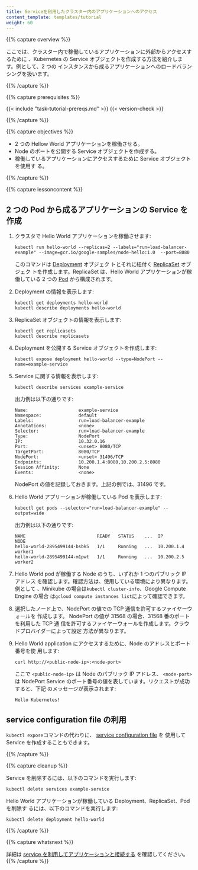 ```yaml
---
title: Serviceを利用したクラスター内のアプリケーションへのアクセス
content_template: templates/tutorial
weight: 60
---
```


{{% capture overview %}}

ここでは、クラスター内で稼働しているアプリケーションに外部からアクセスするために
、Kubernetes の Service オブジェクトを作成する方法を紹介します。例として、2 つの
インスタンスから成るアプリケーションへのロードバランシングを扱います。

{{% /capture %}}

{{% capture prerequisites %}}

{{< include "task-tutorial-prereqs.md" >}} {{< version-check >}}

{{% /capture %}}

{{% capture objectives %}}

- 2 つの Hellow World アプリケーションを稼働させる。
- Node のポートを公開する Service オブジェクトを作成する。
- 稼働しているアプリケーションにアクセスするために Service オブジェクトを使用す
  る。

{{% /capture %}}

{{% capture lessoncontent %}}

## 2 つの Pod から成るアプリケーションの Service を作成

1. クラスタで Hello World アプリケーションを稼働させます:

   ```shell
   kubectl run hello-world --replicas=2 --labels="run=load-balancer-example" --image=gcr.io/google-samples/node-hello:1.0  --port=8080
   ```

   このコマンドは
   [Deployment](/ja/docs/concepts/workloads/controllers/deployment/) オブジェク
   トとそれに紐付く
   [ReplicaSet](/ja/docs/concepts/workloads/controllers/replicaset/) オブジェク
   トを作成します。ReplicaSet は、Hello World アプリケーションが稼働している 2
   つの [Pod](/ja/docs/concepts/workloads/pods/pod/) から構成されます。

1. Deployment の情報を表示します:

   ```shell
   kubectl get deployments hello-world
   kubectl describe deployments hello-world
   ```

1. ReplicaSet オブジェクトの情報を表示します:

   ```shell
   kubectl get replicasets
   kubectl describe replicasets
   ```

1. Deployment を公開する Service オブジェクトを作成します:

   ```shell
   kubectl expose deployment hello-world --type=NodePort --name=example-service
   ```

1. Service に関する情報を表示します:

   ```shell
   kubectl describe services example-service
   ```

   出力例は以下の通りです:

   ```shell
   Name:                   example-service
   Namespace:              default
   Labels:                 run=load-balancer-example
   Annotations:            <none>
   Selector:               run=load-balancer-example
   Type:                   NodePort
   IP:                     10.32.0.16
   Port:                   <unset> 8080/TCP
   TargetPort:             8080/TCP
   NodePort:               <unset> 31496/TCP
   Endpoints:              10.200.1.4:8080,10.200.2.5:8080
   Session Affinity:       None
   Events:                 <none>
   ```

   NodePort の値を記録しておきます。上記の例では、31496 です。

1. Hello World アプリーションが稼働している Pod を表示します:
   ```shell
   kubectl get pods --selector="run=load-balancer-example" --output=wide
   ```
   出力例は以下の通りです:
   ```shell
   NAME                           READY   STATUS    ...  IP           NODE
   hello-world-2895499144-bsbk5   1/1     Running   ...  10.200.1.4   worker1
   hello-world-2895499144-m1pwt   1/1     Running   ...  10.200.2.5   worker2
   ```
1. Hello World pod が稼働する Node のうち、いずれか 1 つのパブリック IP アドレス
   を確認します。確認方法は、使用している環境により異なります。例として
   、Minikube の場合は`kubectl cluster-info`、Google Compute Engine の場合
   は`gcloud compute instances list`によって確認できます。

1. 選択したノード上で、NodePort の値での TCP 通信を許可するファイヤーウォールを
   作成します。 NodePort の値が 31568 の場合、31568 番のポートを利用した TCP 通
   信を許可するファイヤーウォールを作成します。クラウドプロバイダーによって設定
   方法が異なります。

1. Hello World application にアクセスするために、Node のアドレスとポート番号を使
   用します:
   ```shell
   curl http://<public-node-ip>:<node-port>
   ```
   ここで `<public-node-ip>` は Node のパブリック IP アドレス、 `<node-port>` は
   NodePort Service のポート番号の値を表しています。リクエストが成功すると、下記
   のメッセージが表示されます:
   ```shell
   Hello Kubernetes!
   ```

## service configuration file の利用

`kubectl expose`コマンドの代わりに、
[service configuration file](/ja/docs/concepts/services-networking/service/) を
使用して Service を作成することもできます。

{{% /capture %}}

{{% capture cleanup %}}

Service を削除するには、以下のコマンドを実行します:

    kubectl delete services example-service

Hello World アプリケーションが稼働している Deployment、ReplicaSet、Pod を削除す
るには、以下のコマンドを実行します:

    kubectl delete deployment hello-world

{{% /capture %}}

{{% capture whatsnext %}}

詳細は
[service を利用してアプリケーションと接続する](/docs/concepts/services-networking/connect-applications-service/)
を確認してください。 {{% /capture %}}
